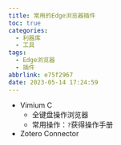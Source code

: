 ```yaml
---
title: 常用的Edge浏览器插件
toc: true
categories:
  - 利器库
  - 工具
tags:
  - Edge浏览器
  - 插件
abbrlink: e75f2967
date: 2023-05-14 17:24:59
---
```

- Vimium C
  - 全键盘操作浏览器
  - 常用操作：`?`获得操作手册
- Zotero Connector